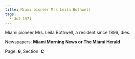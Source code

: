 ```yaml
---  
title: Miami pioneer Mrs Leila Bothwell  
tags:  
  - Jul 1971  
---  
```

  
Miami pioneer Mrs. Leila Bothwell, a resident since 1896, dies.  
  
Newspapers: **Miami Morning News or The Miami Herald**  
  
Page: **6**, Section: **C** 
